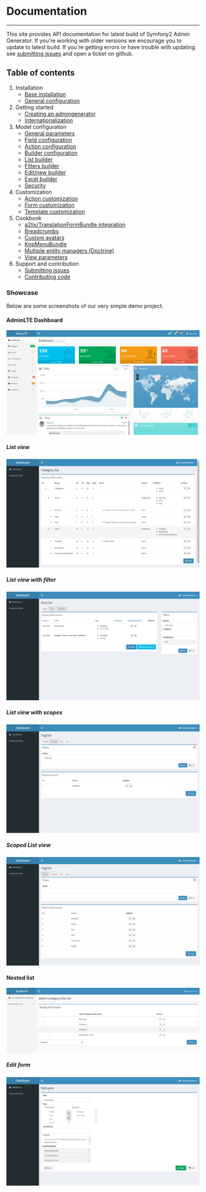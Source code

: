 # Documentation
---------------------------------------
This site provides API documentation for latest build of Symfony2 Admin Generator. If you're working with older versions 
we encourage you to update to latest build. If you're getting errors or have trouble with updating see 
[submitting issues][support-issues] and open a ticket on github.

## Table of contents
1. Installation
    - [Base installation][install-base-install]
    - [General configuration][install-general-configuration]
2. Getting started
 	- [Creating an admingenerator][start-create-admin]
 	- [Internationalization][start-internationalization]
3. Model configuration
 	- [General parameters][start-general-params]
 	- [Field configuration][start-field-configuration]
 	- [Action configuration][start-action-configuration]
 	- [Builder configuration][start-builder-configuration]
 	- [List builder][start-list-builder]
 	- [Filters builder][start-filter-builder]
 	- [Edit/new builder][start-edit-builder]
 	- [Excel builder][start-excel-builder]
 	- [Security][start-security]
3. Customization
    - [Action customization][cust-actions]
    - [Form customization][cust-forms]
    - [Template customization][cust-templates]
4. Cookbook
    - [a2lix/TranslationFormBundle integration][cookbook-a2lix]
    - [Breadcrumbs][cookbook-breadcrumbs]
    - [Custom avatars][cookbook-avatar]
    - [KnpMenuBundle][cookbook-menu]
    - [Multiple entity managers (Doctrine)][cookbook-em]
    - [View parameters][cookbook-view-parameters]
5. Support and contribution
    - [Submitting issues][support-issues]
    - [Contributing code][support-contributing]

### Showcase

Below are some screenshots of our very simple demo project.

#### AdminLTE Dashboard
![Preview of dashboard](img/showcase/dashboard-adminlte-preview.png)

##### List view
![List view](img/showcase/list.png)

##### List view with filter
![List view with filter](img/showcase/list-with-filter.png)

##### List view with scopes
![List view with scopes](img/showcase/list-with-scopes.png)

##### Scoped List view
![Scoped List view](img/showcase/list-with-scopes--scoped.png)

#### Nested list
![Preview of nested list](img/showcase/nestedlist-preview.png)

##### Edit form
![Edit form](img/showcase/edit-form.png)

[support-contributing]: support-and-contribution/contributing.md
[support-issues]: support-and-contribution/submitting-issues.md

[install-base-install]: install/base-installation.md
[install-general-configuration]: install/general-configuration.md

[start-create-admin]: getting-started/create-admin.md
[start-internationalization]: getting-started/internationalization.md

[start-general-params]: admin/general-params.md
[start-field-configuration]: admin/fields.md
[start-action-configuration]: admin/actions.md
[start-builder-configuration]: admin/builders.md
[start-list-builder]: admin/builder-list.md
[start-filter-builder]: admin/builder-filter.md
[start-edit-builder]: admin/builder-edit.md
[start-excel-builder]: admin/builder-excel.md
[start-security]: admin/security.md

[cust-actions]: customization/actions.md
[cust-forms]: customization/forms.md
[cust-templates]: customization/templates.md

[cookbook-a2lix]: cookbook/a2lix-translations.md
[cookbook-avatar]: cookbook/custom-avatars.md
[cookbook-breadcrumbs]: cookbook/breadcrumbs.md
[cookbook-em]: cookbook/multiple-entity-managers.md
[cookbook-menu]: cookbook/knp-menu.md
[cookbook-view-parameters]: cookbook/view-parameters.md
